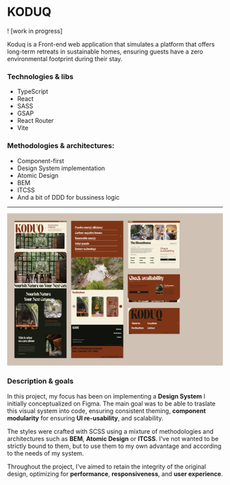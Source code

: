 # KODUQ
! [work in progress]

Koduq is a Front-end web application that simulates a platform that offers long-term retreats in sustainable homes, ensuring guests have a zero environmental footprint during their stay.

### Technologies & libs
- TypeScript
- React
- SASS
- GSAP
- React Router
- Vite 

### Methodologies & architectures: 
- Component-first
- Design System implementation
- Atomic Design
- BEM
- ITCSS
- And a bit of DDD for bussiness logic

---
![An image of signup form](./src/koduq/public/imgs/GH.jpg)


### Description & goals

In this project, my focus has been on implementing  a **Design System** I initially conceptualized on Figma. The main goal was to be able to traslate this visual system into code, ensuring consistent theming, **component modularity** for ensuring **UI re-usability**, and scalability. 

The styles were crafted with SCSS using a mixture of methodologies and architectures such as **BEM**, **Atomic Design** or **ITCSS**. I've not wanted to be strictly bound to them, but to use them to my own advantage and according to the needs of my system.

Throughout the project, I've aimed to retain the integrity of the original design, optimizing for **performance**, **responsiveness**, and **user experience**. 

